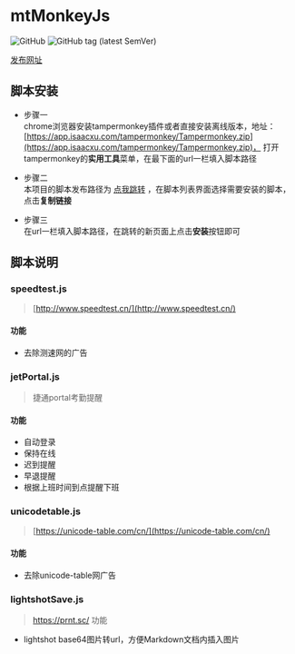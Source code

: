 # mtMonkeyJs
![GitHub](https://img.shields.io/github/license/meterXu/mtMonkeyJs.svg)
![GitHub tag (latest SemVer)](https://img.shields.io/github/tag/meterXu/mtMonkeyJs.svg)

[发布网址](https://tampermonkey.isaacxu.com)
## 脚本安装
* 步骤一  
chrome浏览器安装tampermonkey插件或者直接安装离线版本，地址：[https://app.isaacxu.com/tampermonkey/Tampermonkey.zip](https://app.isaacxu.com/tampermonkey/Tampermonkey.zip)，
打开tampermonkey的**实用工具**菜单，在最下面的url一栏填入脚本路径

* 步骤二  
本项目的脚本发布路径为
[点我跳转](https://tampermonkey.isaacxu.com/) ，在脚本列表界面选择需要安装的脚本，点击**复制链接**

* 步骤三    
在url一栏填入脚本路径，在跳转的新页面上点击**安装**按钮即可
## 脚本说明
### speedtest.js 
> [http://www.speedtest.cn/](http://www.speedtest.cn/)
#### 功能
* 去除测速网的广告
### jetPortal.js 
> 捷通portal考勤提醒
#### 功能
* 自动登录
* 保持在线
* 迟到提醒
* 早退提醒
* 根据上班时间到点提醒下班
### unicodetable.js
> [https://unicode-table.com/cn/](https://unicode-table.com/cn/)
#### 功能
* 去除unicode-table网广告
### lightshotSave.js
> https://prnt.sc/
功能
* lightshot base64图片转url，方便Markdown文档内插入图片
